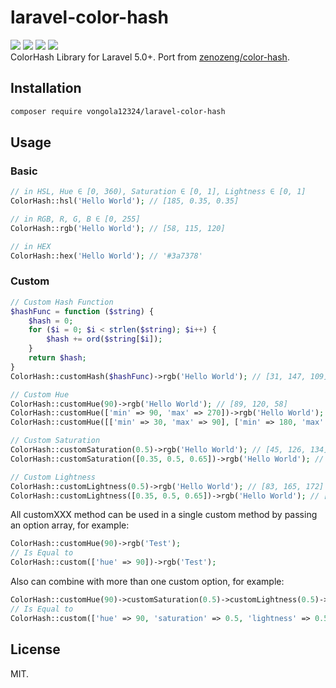 # laravel-color-hash
![](https://travis-ci.org/vongola12324/laravel-color-hash.svg?branch=master) ![](https://img.shields.io/codecov/c/github/vongola12324/laravel-color-hash.svg) ![](https://img.shields.io/packagist/php-v/vongola12324/laravel-color-hash.svg) ![](https://img.shields.io/packagist/v/vongola12324/laravel-color-hash.svg)  
ColorHash Library for Laravel 5.0+. Port from [zenozeng/color-hash](https://github.com/zenozeng/color-hash).

## Installation
```bash
composer require vongola12324/laravel-color-hash
```
## Usage
### Basic
```php
// in HSL, Hue ∈ [0, 360), Saturation ∈ [0, 1], Lightness ∈ [0, 1]
ColorHash::hsl('Hello World'); // [185, 0.35, 0.35]

// in RGB, R, G, B ∈ [0, 255]
ColorHash::rgb('Hello World'); // [58, 115, 120]

// in HEX
ColorHash::hex('Hello World'); // '#3a7378'
```  
### Custom
```php
// Custom Hash Function
$hashFunc = function ($string) {
    $hash = 0;
    for ($i = 0; $i < strlen($string); $i++) {
        $hash += ord($string[$i]);
    }
    return $hash;
}
ColorHash::customHash($hashFunc)->rgb('Hello World'); // [31, 147, 109]

// Custom Hue
ColorHash::customHue(90)->rgb('Hello World'); // [89, 120, 58]
ColorHash::customHue(['min' => 90, 'max' => 270])->rgb('Hello World'); // [58, 118, 120]
ColorHash::customHue([['min' => 30, 'max' => 90], ['min' => 180, 'max' => 210], ['min' => 270, 'max' => 285]])->rgb('Hello World'); // [120, 100, 58]

// Custom Saturation
ColorHash::customSaturation(0.5)->rgb('Hello World'); // [45, 126, 134]
ColorHash::customSaturation([0.35, 0.5, 0.65])->rgb('Hello World'); // [58, 115, 120]

// Custom Lightness
ColorHash::customLightness(0.5)->rgb('Hello World'); // [83, 165, 172]
ColorHash::customLightness([0.35, 0.5, 0.65])->rgb('Hello World'); // [58, 115, 120]
```

All customXXX method can be used in a single custom method by passing an option array, for example:
```php
ColorHash::customHue(90)->rgb('Test');
// Is Equal to
ColorHash::custom(['hue' => 90])->rgb('Test');
```

Also can combine with more than one custom option, for example:
```php
ColorHash::customHue(90)->customSaturation(0.5)->customLightness(0.5)->customHash($hashFunc)->rgb('Test');
// Is Equal to
ColorHash::custom(['hue' => 90, 'saturation' => 0.5, 'lightness' => 0.5, 'hash' => $hashFunc])->rgb('Test');
```

## License
MIT. 
